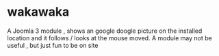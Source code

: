 # wakawaka
A Joomla 3 module , shows an google doogle picture on the installed location and it follows / looks at the mouse
moved. A module may not be useful , but just  fun to be on site
